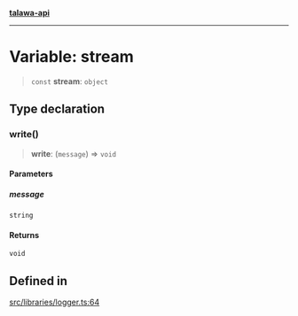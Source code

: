 [**talawa-api**](../../../README.md)

***

# Variable: stream

> `const` **stream**: `object`

## Type declaration

### write()

> **write**: (`message`) => `void`

#### Parameters

##### message

`string`

#### Returns

`void`

## Defined in

[src/libraries/logger.ts:64](https://github.com/Suyash878/talawa-api/blob/e4413cec641a837926071678fed3c7f67234e31e/src/libraries/logger.ts#L64)
